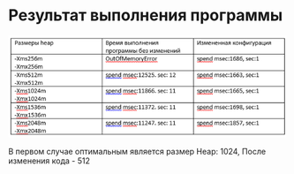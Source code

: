 # Результат выполнения программы

![img_1.png](img_1.png)

В первом случае оптимальным является размер Heap: 1024, 
После изменения кода - 512 